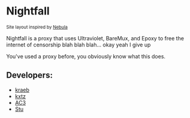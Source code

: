 # Nightfall
<sub>Site layout inspired by [Nebula](https://github.com/NebulaServices/Nebula)</sub>

Nightfall is a proxy that uses Ultraviolet, BareMux, and Epoxy to free the internet of censorship blah blah blah... okay yeah I give up

You've used a proxy before, you obviously know what this does.

## Developers:
- [kraeb](https://discord.com/users/721608676783423499)
- [kxtz](https://discord.com/users/952792525637312552)
- [AC3](https://discord.com/users/917886650951008276)
- [Stu](https://discord.com/users/879868861162324049)
  

